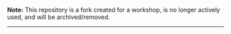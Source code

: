 **Note:** This repository is a fork created for a workshop, is no longer actively used, and will be archived/removed.

---